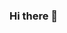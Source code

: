 ### Hi there 👋

<!--
**antoniocaballero12/antoniocaballero12** is a ✨ _special_ ✨ repository because its `README.md` (this file) appears on your GitHub profile.

Here are some ideas to get you started:

- 🔭 I’m currently working on creating data science models and implementing cryptographic algorithms.
- 🌱 I’m currently learning about neural networks and cryptographical methods.
- 👯 I’m looking to collaborate on hackathons this summer.
- 🤔 I’m looking for help with learning new data science APIs.
- 💬 Ask me about math!
- 📫 How to reach me: ac129@rice.edu
- 😄 Pronouns: he/him
-->
